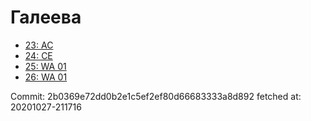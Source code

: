 # Галеева
- [23: AC](23.md)
- [24: CE](24.md)
- [25: WA 01](25.md)
- [26: WA 01](26.md)

Commit: 2b0369e72dd0b2e1c5ef2ef80d66683333a8d892
 fetched at: 20201027-211716
